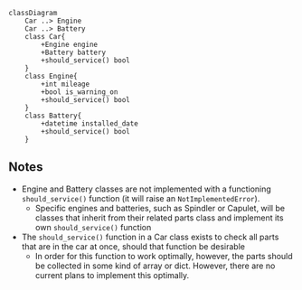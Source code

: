 ```mermaid
classDiagram
    Car ..> Engine
    Car ..> Battery
    class Car{
        +Engine engine
        +Battery battery
        +should_service() bool
    }
    class Engine{
        +int mileage
        +bool is_warning_on
        +should_service() bool
    }
    class Battery{
        +datetime installed_date
        +should_service() bool
    }
```

## Notes

- Engine and Battery classes are not implemented with a functioning `should_service()` function (it will raise an `NotImplementedError`).
  - Specific engines and batteries, such as Spindler or Capulet, will be classes that inherit from their related parts class and implement its own `should_service()` function
- The `should_service()` function in a Car class exists to check all parts that are in the car at once, should that function be desirable
  - In order for this function to work optimally, however, the parts should be collected in some kind of array or dict. However, there are no current plans to implement this optimally.

